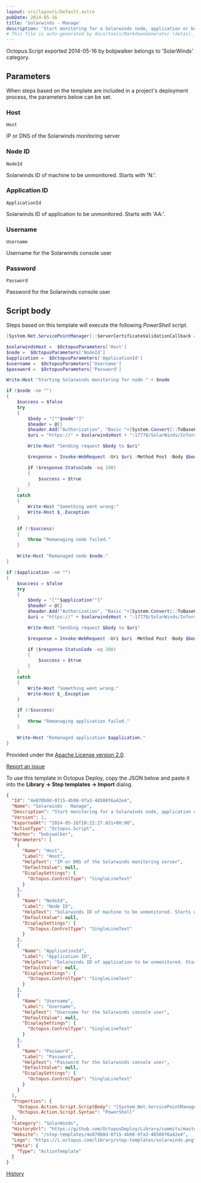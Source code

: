 ```yaml
---
layout: src/layouts/Default.astro
pubDate: 2014-05-16
title: 'Solarwinds - Manage'
description: 'Start monitoring for a Solarwinds node, application or both'
# This file is auto-generated by docs/tools/MarkdownGenerator (detail.js)
---
```


Octopus.Script exported 2014-05-16 by bobjwalker belongs to 'SolarWinds' category.

## Parameters

When steps based on the template are included in a project's deployment process, the parameters below can be set.


<div class="param">

### Host

`Host`

IP or DNS of the Solarwinds monitoring server

</div>
        
<div class="param">

### Node ID

`NodeId`

Solarwinds ID of machine to be unmonitored. Starts with 'N:'.

</div>
        
<div class="param">

### Application ID

`ApplicationId`

Solarwinds ID of application to be unmonitored. Starts with 'AA:'.

</div>
        
<div class="param">

### Username

`Username`

Username for the Solarwinds console user

</div>
        
<div class="param">

### Password

`Password`

Password for the Solarwinds console user

</div>
        

## Script body

Steps based on this template will execute the following *PowerShell* script.

```PowerShell
[System.Net.ServicePointManager]::ServerCertificateValidationCallback = {$true}

$solarwindsHost =  $OctopusParameters['Host']
$node =  $OctopusParameters['NodeId']
$application =  $OctopusParameters['ApplicationId']
$username =  $OctopusParameters['Username']
$password =  $OctopusParameters['Password']

Write-Host "Starting Solarwinds monitoring for node " + $node

if ($node -ne "")
{
    $success = $false
    try
    {
        $body = "[""$node""]"
        $header = @{}
        $header.Add("Authorization", "Basic "+[System.Convert]::ToBase64String([System.Text.Encoding]::UTF8.GetBytes($username+":"+$password)))
        $uri = "https://" + $solarwindsHost + ":17778/SolarWinds/InformationService/v3/Json/Invoke/Orion.Nodes/Remanage"

        Write-Host "Sending request $body to $uri"

        $response = Invoke-WebRequest -Uri $uri -Method Post -Body $body -Headers $header -ContentType "application/json" -UseBasicParsing

        if ($response.StatusCode -eq 200)
        {
            $success = $true
        }
    }
    catch
    {
        Write-Host "Something went wrong:"
        Write-Host $_.Exception
    }

    if (!$success)
    {
        throw "Remanaging node failed."
    }

    Write-Host "Remanaged node $node."
}

if ($application -ne "")
{
    $success = $false
    try
    {
        $body = "[""$application""]"
        $header = @{}
        $header.Add("Authorization", "Basic "+[System.Convert]::ToBase64String([System.Text.Encoding]::UTF8.GetBytes($username+":"+$password)))
        $uri = "https://" + $solarwindsHost + ":17778/SolarWinds/InformationService/v3/Json/Invoke/Orion.APM.Application/Remanage"

        Write-Host "Sending request $body to $uri"

        $response = Invoke-WebRequest -Uri $uri -Method Post -Body $body -Headers $header -ContentType "application/json" -UseBasicParsing

        if ($response.StatusCode -eq 200)
        {
            $success = $true
        }
    }
    catch
    {
        Write-Host "Something went wrong:"
        Write-Host $_.Exception
    }

    if (!$success)
    {
        throw "Remanaging application failed."
    }

    Write-Host "Remanaged application $application."
}
```

Provided under the [Apache License version 2.0](https://github.com/OctopusDeploy/Library/blob/master/LICENSE.txt).

[Report an issue](https://github.com/OctopusDeploy/Library/issues/new?assignees=&labels=&projects=&template=bug-report.yml&title=Issue%20with%20Solarwinds%20-%20Manage&step-template=Solarwinds%20-%20Manage)

<div class="get-json">

To use this template in Octopus Deploy, copy the JSON below and paste it into the **Library → Step templates → Import** dialog.

```json
{
  "Id": "4e870b0d-0715-4b98-9fa3-48500f6a42e4",
  "Name": "Solarwinds - Manage",
  "Description": "Start monitoring for a Solarwinds node, application or both",
  "Version": 2,
  "ExportedAt": "2014-05-16T10:22:27.031+00:00",
  "ActionType": "Octopus.Script",
  "Author": "bobjwalker",
  "Parameters": [
    {
      "Name": "Host",
      "Label": "Host",
      "HelpText": "IP or DNS of the Solarwinds monitoring server",
      "DefaultValue": null,
      "DisplaySettings": {
        "Octopus.ControlType": "SingleLineText"
      }
    },
    {
      "Name": "NodeId",
      "Label": "Node ID",
      "HelpText": "Solarwinds ID of machine to be unmonitored. Starts with 'N:'.",
      "DefaultValue": null,
      "DisplaySettings": {
        "Octopus.ControlType": "SingleLineText"
      }
    },
    {
      "Name": "ApplicationId",
      "Label": "Application ID",
      "HelpText": "Solarwinds ID of application to be unmonitored. Starts with 'AA:'.",
      "DefaultValue": null,
      "DisplaySettings": {
        "Octopus.ControlType": "SingleLineText"
      }
    },
    {
      "Name": "Username",
      "Label": "Username",
      "HelpText": "Username for the Solarwinds console user",
      "DefaultValue": null,
      "DisplaySettings": {
        "Octopus.ControlType": "SingleLineText"
      }
    },
    {
      "Name": "Password",
      "Label": "Password",
      "HelpText": "Password for the Solarwinds console user",
      "DefaultValue": null,
      "DisplaySettings": {
        "Octopus.ControlType": "SingleLineText"
      }
    }
  ],
  "Properties": {
    "Octopus.Action.Script.ScriptBody": "[System.Net.ServicePointManager]::ServerCertificateValidationCallback = {$true}\n\n$solarwindsHost =  $OctopusParameters['Host']\n$node =  $OctopusParameters['NodeId']\n$application =  $OctopusParameters['ApplicationId']\n$username =  $OctopusParameters['Username']\n$password =  $OctopusParameters['Password']\n\nWrite-Host \"Starting Solarwinds monitoring for node \" + $node\n\nif ($node -ne \"\")\n{\n    $success = $false\n    try\n    {\n        $body = \"[\"\"$node\"\"]\"\n        $header = @{}\n        $header.Add(\"Authorization\", \"Basic \"+[System.Convert]::ToBase64String([System.Text.Encoding]::UTF8.GetBytes($username+\":\"+$password)))\n        $uri = \"https://\" + $solarwindsHost + \":17778/SolarWinds/InformationService/v3/Json/Invoke/Orion.Nodes/Remanage\"\n\n        Write-Host \"Sending request $body to $uri\"\n\n        $response = Invoke-WebRequest -Uri $uri -Method Post -Body $body -Headers $header -ContentType \"application/json\" -UseBasicParsing\n\n        if ($response.StatusCode -eq 200)\n        {\n            $success = $true\n        }\n    }\n    catch\n    {\n        Write-Host \"Something went wrong:\"\n        Write-Host $_.Exception\n    }\n\n    if (!$success)\n    {\n        throw \"Remanaging node failed.\"\n    }\n\n    Write-Host \"Remanaged node $node.\"\n}\n\nif ($application -ne \"\")\n{\n    $success = $false\n    try\n    {\n        $body = \"[\"\"$application\"\"]\"\n        $header = @{}\n        $header.Add(\"Authorization\", \"Basic \"+[System.Convert]::ToBase64String([System.Text.Encoding]::UTF8.GetBytes($username+\":\"+$password)))\n        $uri = \"https://\" + $solarwindsHost + \":17778/SolarWinds/InformationService/v3/Json/Invoke/Orion.APM.Application/Remanage\"\n\n        Write-Host \"Sending request $body to $uri\"\n\n        $response = Invoke-WebRequest -Uri $uri -Method Post -Body $body -Headers $header -ContentType \"application/json\" -UseBasicParsing\n\n        if ($response.StatusCode -eq 200)\n        {\n            $success = $true\n        }\n    }\n    catch\n    {\n        Write-Host \"Something went wrong:\"\n        Write-Host $_.Exception\n    }\n\n    if (!$success)\n    {\n        throw \"Remanaging application failed.\"\n    }\n\n    Write-Host \"Remanaged application $application.\"\n}",
    "Octopus.Action.Script.Syntax": "PowerShell"
  },
  "Category": "SolarWinds",
  "HistoryUrl": "https://github.com/OctopusDeploy/Library/commits/master/step-templates//opt/buildagent/work/75443764cd38076d/step-templates/solarwinds-manage.json",
  "Website": "/step-templates/4e870b0d-0715-4b98-9fa3-48500f6a42e4",
  "Logo": "https://i.octopus.com/library/step-templates/solarwinds.png",
  "$Meta": {
    "Type": "ActionTemplate"
  }
}
```

[History](https://github.com/OctopusDeploy/Library/commits/master/step-templates/https://github.com/OctopusDeploy/Library/commits/master/step-templates//opt/buildagent/work/75443764cd38076d/step-templates/solarwinds-manage.json)

</div>
